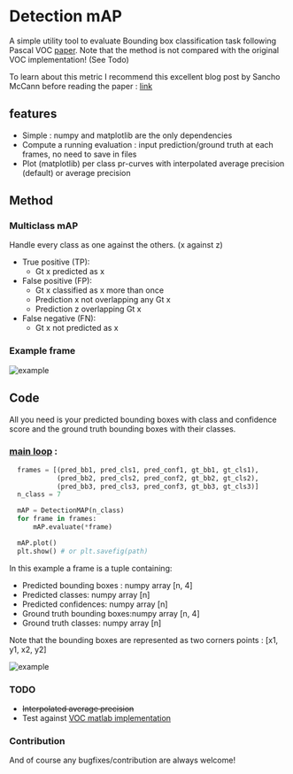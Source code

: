 # Detection mAP

A simple utility tool to evaluate Bounding box classification task following Pascal VOC [paper](http://homepages.inf.ed.ac.uk/ckiw/postscript/ijcv_voc09.pdf). Note that the method is not compared with the original VOC implementation! (See Todo)

To learn about this metric I recommend this excellent blog post by Sancho McCann before reading the paper : [link](https://sanchom.wordpress.com/2011/09/01/precision-recall)


## features
- Simple : numpy and matplotlib are the only dependencies
- Compute a running evaluation : input prediction/ground truth at each frames, no need to save in files
- Plot (matplotlib) per class pr-curves with interpolated average precision (default) or average precision

## Method
### Multiclass mAP
Handle every class as one against the others. (x against z)
- True positive (TP):
    - Gt x predicted as x
- False positive (FP):
    - Gt x classified as x more than once
    - Prediction x not overlapping any Gt x
    - Prediction z overlapping Gt x
- False negative (FN):
    - Gt x not predicted as x
### Example frame
![example](https://github.com/MathGaron/mean_average_precision/raw/master/image/example_frame.png "example frame")

## Code
All you need is your predicted bounding boxes with class and confidence score and the ground truth bounding boxes with their classes.

### [main loop](https://github.com/MathGaron/mean_average_precision/blob/master/mean_average_precision/example.py) :
```python
  frames = [(pred_bb1, pred_cls1, pred_conf1, gt_bb1, gt_cls1),
            (pred_bb2, pred_cls2, pred_conf2, gt_bb2, gt_cls2),
            (pred_bb3, pred_cls3, pred_conf3, gt_bb3, gt_cls3)]
  n_class = 7

  mAP = DetectionMAP(n_class)
  for frame in frames:
      mAP.evaluate(*frame)

  mAP.plot()
  plt.show() # or plt.savefig(path)
```
In this example a frame is a tuple containing:
- Predicted bounding boxes :  numpy array [n, 4]
- Predicted classes:          numpy array [n]
- Predicted confidences:      numpy array [n]
- Ground truth bounding boxes:numpy array [n, 4]
- Ground truth classes:       numpy array [n]

Note that the bounding boxes are represented as two corners points : [x1, y1, x2, y2]

![example](https://github.com/MathGaron/mean_average_precision/raw/master/image/pr-curve.png "pr-curves")

### TODO
- ~~Interpolated average precision~~
- Test against [VOC matlab implementation](http://host.robots.ox.ac.uk/pascal/VOC/voc2012/htmldoc/devkit_doc.html)

### Contribution
And of course any bugfixes/contribution are always welcome!

